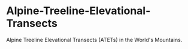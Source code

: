 # Alpine-Treeline-Elevational-Transects
Alpine Treeline Elevational Transects (ATETs) in the World's Mountains.
